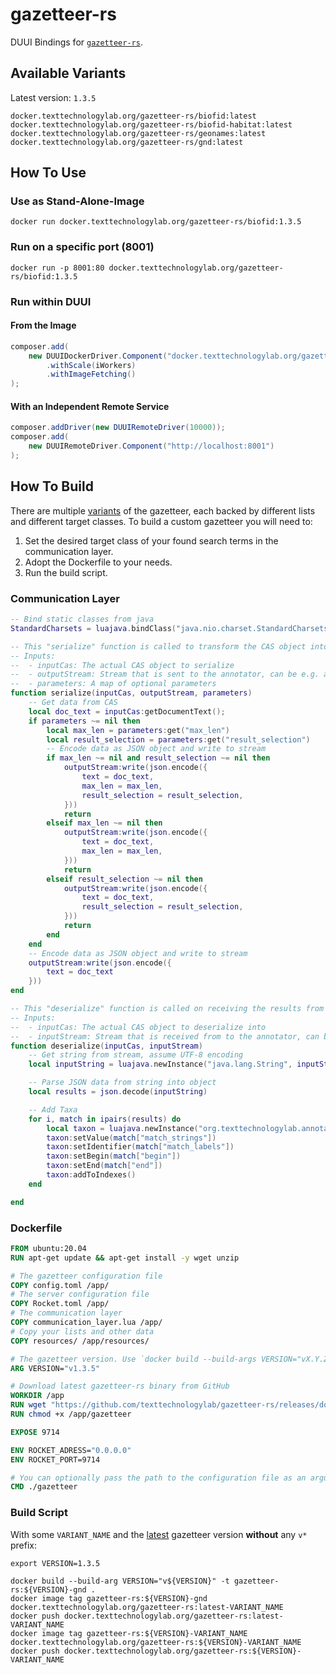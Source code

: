 # gazetteer-rs 

DUUI Bindings for [`gazetteer-rs`](https://github.com/texttechnologylab/gazetteer-rs/).

## Available Variants

Latest version: `1.3.5`

```shell
docker.texttechnologylab.org/gazetteer-rs/biofid:latest
docker.texttechnologylab.org/gazetteer-rs/biofid-habitat:latest
docker.texttechnologylab.org/gazetteer-rs/geonames:latest
docker.texttechnologylab.org/gazetteer-rs/gnd:latest
```
## How To Use

### Use as Stand-Alone-Image
```shell
docker run docker.texttechnologylab.org/gazetteer-rs/biofid:1.3.5
```

### Run on a specific port (8001)
```shell
docker run -p 8001:80 docker.texttechnologylab.org/gazetteer-rs/biofid:1.3.5
```

### Run within DUUI

#### From the Image
```java
composer.add(
    new DUUIDockerDriver.Component("docker.texttechnologylab.org/gazetteer-rs:1.3.5")
        .withScale(iWorkers)
        .withImageFetching()
);
```

#### With an Independent Remote Service

```java
composer.addDriver(new DUUIRemoteDriver(10000));
composer.add(
    new DUUIRemoteDriver.Component("http://localhost:8001")
);
```

## How To Build

There are multiple [variants](/variants) of the gazetteer, each backed by different lists and different target classes.
To build a custom gazetteer you will need to:

1. Set the desired target class of your found search terms in the communication layer.
2. Adopt the Dockerfile to your needs.
3. Run the build script.

### Communication Layer

```lua
-- Bind static classes from java
StandardCharsets = luajava.bindClass("java.nio.charset.StandardCharsets")

-- This "serialize" function is called to transform the CAS object into an stream that is sent to the annotator
-- Inputs:
--  - inputCas: The actual CAS object to serialize
--  - outputStream: Stream that is sent to the annotator, can be e.g. a string, JSON payload, ...
--  - parameters: A map of optional parameters
function serialize(inputCas, outputStream, parameters)
    -- Get data from CAS
    local doc_text = inputCas:getDocumentText();
    if parameters ~= nil then
        local max_len = parameters:get("max_len")
        local result_selection = parameters:get("result_selection")
        -- Encode data as JSON object and write to stream
        if max_len ~= nil and result_selection ~= nil then
            outputStream:write(json.encode({
                text = doc_text,
                max_len = max_len,
                result_selection = result_selection,
            }))
            return
        elseif max_len ~= nil then
            outputStream:write(json.encode({
                text = doc_text,
                max_len = max_len,
            }))
            return
        elseif result_selection ~= nil then
            outputStream:write(json.encode({
                text = doc_text,
                result_selection = result_selection,
            }))
            return
        end
    end
    -- Encode data as JSON object and write to stream
    outputStream:write(json.encode({
        text = doc_text
    }))
end

-- This "deserialize" function is called on receiving the results from the annotator that have to be transformed into a CAS object
-- Inputs:
--  - inputCas: The actual CAS object to deserialize into
--  - inputStream: Stream that is received from to the annotator, can be e.g. a string, JSON payload, ...
function deserialize(inputCas, inputStream)
    -- Get string from stream, assume UTF-8 encoding
    local inputString = luajava.newInstance("java.lang.String", inputStream:readAllBytes(), StandardCharsets.UTF_8)

    -- Parse JSON data from string into object
    local results = json.decode(inputString)

    -- Add Taxa
    for i, match in ipairs(results) do
        local taxon = luajava.newInstance("org.texttechnologylab.annotation.type.Taxon", inputCas)
        taxon:setValue(match["match_strings"])
        taxon:setIdentifier(match["match_labels"])
        taxon:setBegin(match["begin"])
        taxon:setEnd(match["end"])
        taxon:addToIndexes()
    end

end
```

### Dockerfile

```dockerfile
FROM ubuntu:20.04
RUN apt-get update && apt-get install -y wget unzip

# The gazetteer configuration file
COPY config.toml /app/
# The server configuration file
COPY Rocket.toml /app/
# The communication layer
COPY communication_layer.lua /app/
# Copy your lists and other data
COPY resources/ /app/resources/

# The gazetteer version. Use `docker build --build-args VERSION="vX.Y.Z" or change the default value here
ARG VERSION="v1.3.5"

# Download latest gazetteer-rs binary from GitHub
WORKDIR /app
RUN wget "https://github.com/texttechnologylab/gazetteer-rs/releases/download/${VERSION}/gazetteer"
RUN chmod +x /app/gazetteer

EXPOSE 9714

ENV ROCKET_ADRESS="0.0.0.0"
ENV ROCKET_PORT=9714

# You can optionally pass the path to the configuration file as an argument, if it is not "config.toml".
CMD ./gazetteer
```

### Build Script
With some `VARIANT_NAME` and the [latest](https://github.com/texttechnologylab/gazetteer-rs/releases/latest) gazetteer version **without** any `v*` prefix:
```shell
export VERSION=1.3.5

docker build --build-arg VERSION="v${VERSION}" -t gazetteer-rs:${VERSION}-gnd .
docker image tag gazetteer-rs:${VERSION}-gnd docker.texttechnologylab.org/gazetteer-rs:latest-VARIANT_NAME
docker push docker.texttechnologylab.org/gazetteer-rs:latest-VARIANT_NAME
docker image tag gazetteer-rs:${VERSION}-VARIANT_NAME docker.texttechnologylab.org/gazetteer-rs:${VERSION}-VARIANT_NAME
docker push docker.texttechnologylab.org/gazetteer-rs:${VERSION}-VARIANT_NAME
```
